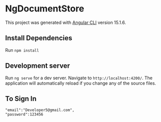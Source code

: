 # NgDocumentStore

This project was generated with [Angular CLI](https://github.com/angular/angular-cli) version 15.1.6.
## Install Dependencies

Run `npm install` 

## Development server

Run `ng serve` for a dev server. Navigate to `http://localhost:4200/`. The application will automatically reload if you change any of the source files.

## To Sign In
```
"email":"Developer5@gmail.com",
"password":123456 

```
